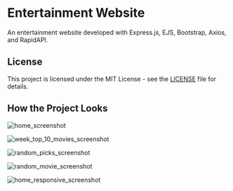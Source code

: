 # Entertainment Website

An entertainment website developed with Express.js, EJS, Bootstrap, Axios, and RapidAPI.

## License

This project is licensed under the MIT License - see the [LICENSE](LICENSE) file for details.

## How the Project Looks

![home_screenshot](https://github.com/user-attachments/assets/5113a2aa-a63c-42dc-b3ce-ba409eb6b5ca)

![week_top_10_movies_screenshot](https://github.com/user-attachments/assets/84d81787-8460-480b-bc4b-6cda196dc10e)

![random_picks_screenshot](https://github.com/user-attachments/assets/842c5c8e-d358-4915-ab57-6fbd96f3f4ff)

![random_movie_screenshot](https://github.com/user-attachments/assets/0ce5e952-5097-4a66-9ad1-14abbfeef60c)

![home_responsive_screenshot](https://github.com/user-attachments/assets/6d01e0db-4c4f-4f5e-9f7f-c5dbdd9bfbd9)
